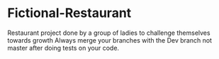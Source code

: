 # Fictional-Restaurant
Restaurant project done by a group of ladies to challenge themselves towards growth
Always merge your branches with the Dev branch not master after doing tests on your code.
